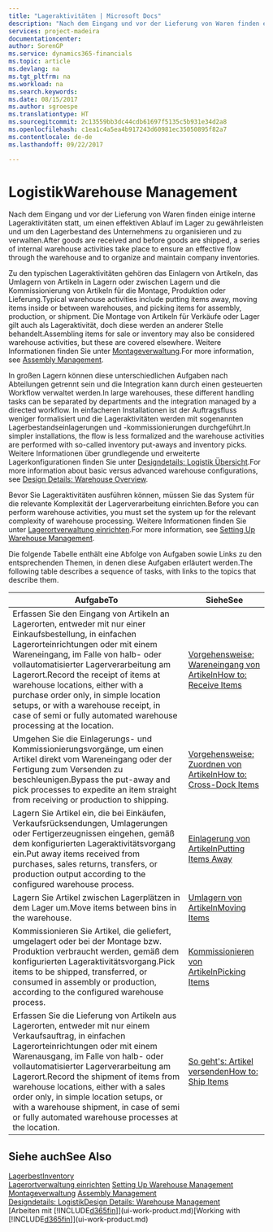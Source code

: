 ```yaml
---
title: "Lageraktivitäten | Microsoft Docs"
description: "Nach dem Eingang und vor der Lieferung von Waren finden einige interne Lageraktivitäten statt, um einen effektiven Ablauf im Lager zu gewährleisten und um den Lagerbestand des Unternehmens zu organisieren und zu verwalten."
services: project-madeira
documentationcenter: 
author: SorenGP
ms.service: dynamics365-financials
ms.topic: article
ms.devlang: na
ms.tgt_pltfrm: na
ms.workload: na
ms.search.keywords: 
ms.date: 08/15/2017
ms.author: sgroespe
ms.translationtype: HT
ms.sourcegitcommit: 2c13559bb3dc44cdb61697f5135c5b931e34d2a8
ms.openlocfilehash: c1ea1c4a5ea4b917243d60981ec35050895f82a7
ms.contentlocale: de-de
ms.lasthandoff: 09/22/2017

---
```

# <a name="warehouse-management"></a><span data-ttu-id="91b95-103">Logistik</span><span class="sxs-lookup"><span data-stu-id="91b95-103">Warehouse Management</span></span>
<span data-ttu-id="91b95-104">Nach dem Eingang und vor der Lieferung von Waren finden einige interne Lageraktivitäten statt, um einen effektiven Ablauf im Lager zu gewährleisten und um den Lagerbestand des Unternehmens zu organisieren und zu verwalten.</span><span class="sxs-lookup"><span data-stu-id="91b95-104">After goods are received and before goods are shipped, a series of internal warehouse activities take place to ensure an effective flow through the warehouse and to organize and maintain company inventories.</span></span>

<span data-ttu-id="91b95-105">Zu den typischen Lageraktivitäten gehören das Einlagern von Artikeln, das Umlagern von Artikeln in Lagern oder zwischen Lagern und die Kommissionierung von Artikeln für die Montage, Produktion oder Lieferung.</span><span class="sxs-lookup"><span data-stu-id="91b95-105">Typical warehouse activities include putting items away, moving items inside or between warehouses, and picking items for assembly, production, or shipment.</span></span> <span data-ttu-id="91b95-106">Die Montage von Artikeln für Verkäufe oder Lager gilt auch als Lageraktivität, doch diese werden an anderer Stelle behandelt.</span><span class="sxs-lookup"><span data-stu-id="91b95-106">Assembling items for sale or inventory may also be considered warehouse activities, but these are covered elsewhere.</span></span> <span data-ttu-id="91b95-107">Weitere Informationen finden Sie unter [Montageverwaltung](assembly-assemble-items.md).</span><span class="sxs-lookup"><span data-stu-id="91b95-107">For more information, see [Assembly Management](assembly-assemble-items.md).</span></span>  

<span data-ttu-id="91b95-108">In großen Lagern können diese unterschiedlichen Aufgaben nach Abteilungen getrennt sein und die Integration kann durch einen gesteuerten Workflow verwaltet werden.</span><span class="sxs-lookup"><span data-stu-id="91b95-108">In large warehouses, these different handling tasks can be separated by departments and the integration managed by a directed workflow.</span></span> <span data-ttu-id="91b95-109">In einfacheren Installationen ist der Auftragsfluss weniger formalisiert und die Lageraktivitäten werden mit sogenannten Lagerbestandseinlagerungen und -kommissionierungen durchgeführt.</span><span class="sxs-lookup"><span data-stu-id="91b95-109">In simpler installations, the flow is less formalized and the warehouse activities are performed with so-called inventory put-aways and inventory picks.</span></span> <span data-ttu-id="91b95-110">Weitere Informationen über grundlegende und erweiterte Lagerkonfigurationen finden Sie unter [Designdetails: Logistik Übersicht](design-details-warehouse-overview.md).</span><span class="sxs-lookup"><span data-stu-id="91b95-110">For more information about basic versus advanced warehouse configurations, see [Design Details: Warehouse Overview](design-details-warehouse-overview.md).</span></span>

<span data-ttu-id="91b95-111">Bevor Sie Lageraktivitäten ausführen können, müssen Sie das System für die relevante Komplexität der Lagerverarbeitung einrichten.</span><span class="sxs-lookup"><span data-stu-id="91b95-111">Before you can perform warehouse activities, you must set the system up for the relevant complexity of warehouse processing.</span></span> <span data-ttu-id="91b95-112">Weitere Informationen finden Sie unter [Lagerortverwaltung einrichten](warehouse-setup-warehouse.md).</span><span class="sxs-lookup"><span data-stu-id="91b95-112">For more information, see [Setting Up Warehouse Management](warehouse-setup-warehouse.md).</span></span>

 <span data-ttu-id="91b95-113">Die folgende Tabelle enthält eine Abfolge von Aufgaben sowie Links zu den entsprechenden Themen, in denen diese Aufgaben erläutert werden.</span><span class="sxs-lookup"><span data-stu-id="91b95-113">The following table describes a sequence of tasks, with links to the topics that describe them.</span></span>   

|<span data-ttu-id="91b95-114">**Aufgabe**</span><span class="sxs-lookup"><span data-stu-id="91b95-114">**To**</span></span>|<span data-ttu-id="91b95-115">**Siehe**</span><span class="sxs-lookup"><span data-stu-id="91b95-115">**See**</span></span>|  
|------------|-------------|  
|<span data-ttu-id="91b95-116">Erfassen Sie den Eingang von Artikeln an Lagerorten, entweder mit nur einer Einkaufsbestellung, in einfachen Lagerorteinrichtungen oder mit einem Wareneingang, im Falle von halb- oder vollautomatisierter Lagerverarbeitung am Lagerort.</span><span class="sxs-lookup"><span data-stu-id="91b95-116">Record the receipt of items at warehouse locations, either with a purchase order only, in simple location setups, or with a warehouse receipt, in case of semi or fully automated warehouse processing at the location.</span></span>|[<span data-ttu-id="91b95-117">Vorgehensweise: Wareneingang von Artikeln</span><span class="sxs-lookup"><span data-stu-id="91b95-117">How to: Receive Items</span></span>](warehouse-how-receive-items.md)|
|<span data-ttu-id="91b95-118">Umgehen Sie die Einlagerungs- und Kommissionierungsvorgänge, um einen Artikel direkt vom Wareneingang oder der Fertigung zum Versenden zu beschleunigen.</span><span class="sxs-lookup"><span data-stu-id="91b95-118">Bypass the put-away and pick processes to expedite an item straight from receiving or production to shipping.</span></span>|[<span data-ttu-id="91b95-119">Vorgehensweise: Zuordnen von Artikeln</span><span class="sxs-lookup"><span data-stu-id="91b95-119">How to: Cross-Dock Items</span></span>](warehouse-how-to-cross-dock-items.md)|    
|<span data-ttu-id="91b95-120">Lagern Sie Artikel ein, die bei Einkäufen, Verkaufsrücksendungen, Umlagerungen oder Fertigerzeugnissen eingehen, gemäß dem konfigurierten Lageraktivitätsvorgang ein.</span><span class="sxs-lookup"><span data-stu-id="91b95-120">Put away items received from purchases, sales returns, transfers, or production output according to the configured warehouse process.</span></span>|[<span data-ttu-id="91b95-121">Einlagerung von Artikeln</span><span class="sxs-lookup"><span data-stu-id="91b95-121">Putting Items Away</span></span>](warehouse-put-away-items.md)|
|<span data-ttu-id="91b95-122">Lagern Sie Artikel zwischen Lagerplätzen in dem Lager um.</span><span class="sxs-lookup"><span data-stu-id="91b95-122">Move items between bins in the warehouse.</span></span>|[<span data-ttu-id="91b95-123">Umlagern von Artikeln</span><span class="sxs-lookup"><span data-stu-id="91b95-123">Moving Items</span></span>](warehouse-move-items.md)|
|<span data-ttu-id="91b95-124">Kommissionieren Sie Artikel, die geliefert, umgelagert oder bei der Montage bzw. Produktion verbraucht werden, gemäß dem konfigurierten Lageraktivitätsvorgang.</span><span class="sxs-lookup"><span data-stu-id="91b95-124">Pick items to be shipped, transferred, or consumed in assembly or production, according to the configured warehouse process.</span></span>|[<span data-ttu-id="91b95-125">Kommissionieren von Artikeln</span><span class="sxs-lookup"><span data-stu-id="91b95-125">Picking Items</span></span>](warehouse-pick-items.md)|
|<span data-ttu-id="91b95-126">Erfassen Sie die Lieferung von Artikeln aus Lagerorten, entweder mit nur einem Verkaufsauftrag, in einfachen Lagerorteinrichtungen oder mit einem Warenausgang, im Falle von halb- oder vollautomatisierter Lagerverarbeitung am Lagerort.</span><span class="sxs-lookup"><span data-stu-id="91b95-126">Record the shipment of items from warehouse locations, either with a sales order only, in simple location setups, or with a warehouse shipment, in case of semi or fully automated warehouse processes at the location.</span></span>|[<span data-ttu-id="91b95-127">So geht's: Artikel versenden</span><span class="sxs-lookup"><span data-stu-id="91b95-127">How to: Ship Items</span></span>](warehouse-how-ship-items.md)|  

## <a name="see-also"></a><span data-ttu-id="91b95-128">Siehe auch</span><span class="sxs-lookup"><span data-stu-id="91b95-128">See Also</span></span>  
 [<span data-ttu-id="91b95-129">Lagerbest</span><span class="sxs-lookup"><span data-stu-id="91b95-129">Inventory</span></span>](inventory-manage-inventory.md)  
 <span data-ttu-id="91b95-130">[Lagerortverwaltung einrichten](warehouse-setup-warehouse.md)   </span><span class="sxs-lookup"><span data-stu-id="91b95-130">[Setting Up Warehouse Management](warehouse-setup-warehouse.md)   </span></span>  
 <span data-ttu-id="91b95-131">[Montageverwaltung](assembly-assemble-items.md)  </span><span class="sxs-lookup"><span data-stu-id="91b95-131">[Assembly Management](assembly-assemble-items.md)  </span></span>  
[<span data-ttu-id="91b95-132">Designdetails: Logistik</span><span class="sxs-lookup"><span data-stu-id="91b95-132">Design Details: Warehouse Management</span></span>](design-details-warehouse-management.md)  
 <span data-ttu-id="91b95-133">[Arbeiten mit [!INCLUDE[d365fin](includes/d365fin_md.md)]](ui-work-product.md)</span><span class="sxs-lookup"><span data-stu-id="91b95-133">[Working with [!INCLUDE[d365fin](includes/d365fin_md.md)]](ui-work-product.md)</span></span>  

